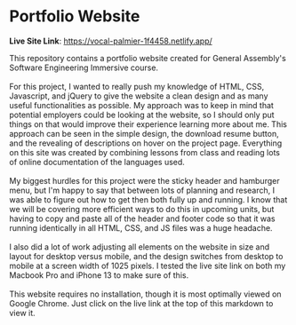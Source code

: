 # Portfolio Website

**Live Site Link**: https://vocal-palmier-1f4458.netlify.app/<br />

This repository contains a portfolio website created for General Assembly's Software Engineering Immersive course.<br /><br/>
For this project, I wanted to really push my knowledge of HTML, CSS, Javascript, and jQuery to give the website a clean design and as many useful functionalities as possible. My approach was to keep in mind that potential employers could be looking at the website, so I should only put things on that would improve their experience learning more about me. This approach can be seen in the simple design, the download resume button, and the revealing of descriptions on hover on the project page. Everything on this site was created by combining lessons from class and reading lots of online documentation of the languages used.<br /><br />
My biggest hurdles for this project were the sticky header and hamburger menu, but I'm happy to say that between lots of planning and research, I was able to figure out how to get then both fully up and running. I know that we will be covering more efficient ways to do this in upcoming units, but having to copy and paste all of the header and footer code so that it was running identically in all HTML, CSS, and JS files was a huge headache.<br /><br />
I also did a lot of work adjusting all elements on the website in size and layout for desktop versus mobile, and the design switches from desktop to mobile at a screen width of 1025 pixels. I tested the live site link on both my Macbook Pro and iPhone 13 to make sure of this.<br /><br />
This website requires no installation, though it is most optimally viewed on Google Chrome. Just click on the live link at the top of this markdown to view it.
